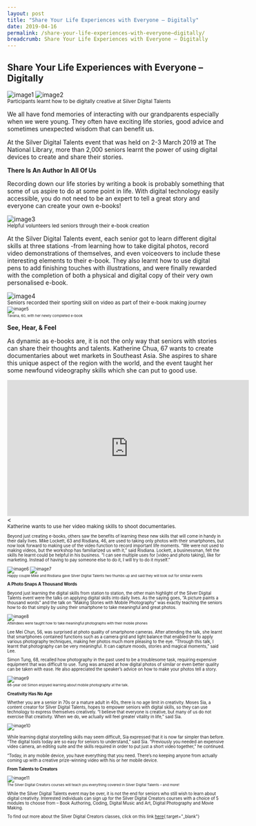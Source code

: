 ```yaml
---
layout: post
title: "Share Your Life Experiences with Everyone – Digitally"
date: 2019-04-16
permalink: /share-your-life-experiences-with-everyone–digitally/
breadcrumb: Share Your Life Experiences with Everyone – Digitally
---
```


## Share Your Life Experiences with Everyone – Digitally <br>


![image1](/images/event-coverage/share-your-life-experiences-with-everyone–digitally/share-your-life-experiences-with-everyone–digitally-1.jpg)
![image2](/images/event-coverage/share-your-life-experiences-with-everyone–digitally/share-your-life-experiences-with-everyone–digitally-2.jpg)<br>
<sub>Participants learnt how to be digitally creative at Silver Digital Talents<sub/>

We all have fond memories of interacting with our grandparents especially when we were young. They often have exciting life stories, good advice and sometimes unexpected wisdom that can benefit us.

At the Silver Digital Talents event that was held on 2-3 March 2019 at The National Library, more than 2,000 seniors learnt the power of using digital devices to create and share their stories.


**There Is An Author In All Of Us**



Recording down our life stories by writing a book is probably something that some of us aspire to do at some point in life. With digital technology easily accessible, you do not need to be an expert to tell a great story and everyone can create your own e-books!

![image3](/images/event-coverage/share-your-life-experiences-with-everyone–digitally/share-your-life-experiences-with-everyone–digitally-3.jpg)<br>
<sub>Helpful volunteers led seniors through their e-book creation<sub/>

At the Silver Digital Talents event, each senior got to learn different digital skills at three stations -from learning how to take digital photos, record video demonstrations of themselves, and even voiceovers to include these interesting elements to their e-book. They also learnt how to use digital pens to add finishing touches with illustrations, and were finally rewarded with the completion of both a physical and digital copy of their very own personalised e-book.

![image4](/images/event-coverage/share-your-life-experiences-with-everyone–digitally/share-your-life-experiences-with-everyone–digitally-4.JPG)<br>
<sub>Seniors recorded their sporting skill on video as part of their e-book making journey<sub/><br>
![image5](/images/event-coverage/share-your-life-experiences-with-everyone–digitally/share-your-life-experiences-with-everyone–digitally-5.jpg)<br>
<sub>Tavana, 60, with her newly completed e-book<sub/>



**See, Hear, & Feel**


As dynamic as e-books are, it is not the only way that seniors with stories can share their thoughts and talents.  Katherine Chua, 67 wants to create documentaries about wet markets in Southeast Asia.  She aspires to share this unique aspect of the region with the world, and the event taught her some newfound videography skills which she can put to good use.


<div><iframe width="560" height="315" src="https://www.youtube.com/embed/jVRlyUA_jvs" frameborder="0" allow="accelerometer; autoplay; encrypted-media; gyroscope; picture-in-picture" allowfullscreen></iframe></div><<br>
<sub>Katherine wants to use her video making skills to shoot documentaries.<sub/>

Beyond just creating e-books, others saw the benefits of learning these new skills that will come in handy in their daily lives. Mike Lockett, 63 and Risdiana, 46, are used to taking only photos with their smartphones, but now look forward to making use of the video function to record important life moments. “We were not used to making videos, but the workshop has familiarized us with it,” said Risdiana. Lockett, a businessman, felt the skills he learnt could be helpful in his business. “I can see multiple uses for [video and photo taking], like for marketing. Instead of having to pay someone else to do it, I will try to do it myself.”

![image6](/images/event-coverage/share-your-life-experiences-with-everyone–digitally/share-your-life-experiences-with-everyone–digitally-6.jpg)
![image7](/images/event-coverage/share-your-life-experiences-with-everyone–digitally/share-your-life-experiences-with-everyone–digitally-7.jpg)<br>
<sub>Happy couple Mike and Risdiana gave Silver Digital Talents two thumbs up and said they will look out for similar events<sub/>


**A Photo Snaps A Thousand Words**

 
Beyond just learning the digital skills from station to station, the other main highlight of the Silver Digital Talents event were the talks on applying digital skills into daily lives.  As the saying goes, “A picture paints a thousand words” and the talk on “Making Stories with Mobile Photography” was exactly teaching the seniors how to do that simply by using their smartphone to take meaningful and great photos.

![image8](/images/event-coverage/share-your-life-experiences-with-everyone–digitally/share-your-life-experiences-with-everyone–digitally-8.jpg)<br>
<sub>Attendees were taught how to take meaningful photographs with their mobile phones<sub/>

Lee Mei Chun, 56, was surprised at photo quality of smartphone cameras. After attending the talk, she learnt that smartphones contained functions such as a camera grid and light balance that enabled her to apply various photography techniques, making her photos much more pleasing to the eye.  “Through this talk, I learnt that photography can be very meaningful. It can capture moods, stories and magical moments,” said Lee.

 

Simon Tung, 68, recalled how photography in the past used to be a troublesome task, requiring expensive equipment that was difficult to use. Tung was amazed at how digital photos of similar or even better quality can be taken with ease. He also appreciated the speaker’s advice on how to make your photos tell a story.

![image9](/images/event-coverage/share-your-life-experiences-with-everyone–digitally/share-your-life-experiences-with-everyone–digitally-9.jpg)<br>
<sub>68-year old Simon enjoyed learning about mobile photography at the talk.<sub/>

**Creativity Has No Age**



Whether you are a senior in 70s or a mature adult in 40s, there is no age limit in creativity. Moses Sia, a content creator for Silver Digital Talents, hopes to empower seniors with digital skills, so they can use technology to express themselves creatively. “I believe that everyone is creative, but many of us do not exercise that creativity. When we do, we actually will feel greater vitality in life,” said Sia.

![image10](/images/event-coverage/share-your-life-experiences-with-everyone–digitally/share-your-life-experiences-with-everyone–digitally-10.jpg)

While learning digital storytelling skills may seem difficult, Sia expressed that it is now far simpler than before. “The digital tools today are so easy for seniors to understand,” said Sia. “Previously you needed an expensive video camera, an editing suite and the skills required in order to put just a short video together,” he continued.

 

“Today, in any mobile device, you have everything that you need. There’s no keeping anyone from actually coming up with a creative prize-winning video with his or her mobile device.

 

**From Talents to Creators**

![image11](/images/event-coverage/share-your-life-experiences-with-everyone–digitally/share-your-life-experiences-with-everyone–digitally-11.jpg)<br>
<sub>The Silver Digital Creators courses will teach you everything covered in Silver Digital Talents – and more!<sub/>

While the Silver Digital Talents event may be over, it is not the end for seniors who still wish to learn about digital creativity. Interested individuals can sign up for the Silver Digital Creators courses with a choice of 5 modules to choose from – Book Authoring, Coding, Digital Music and Art, Digital Photography and Movie Making.

To find out more about the Silver Digital Creators classes, click on this link [here](https://courses.ntuclearninghub.com/browse/silver-digital-creators/){:target="_blank"} 
